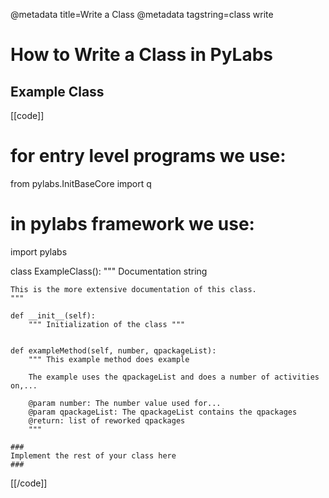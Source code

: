 @metadata title=Write a Class
@metadata tagstring=class write


# How to Write a Class in PyLabs

## Example Class

[[code]]
# for entry level programs we use:
from pylabs.InitBaseCore import q
# in pylabs framework we use:
import pylabs

class ExampleClass():
    """ Documentation string 

    This is the more extensive documentation of this class.
    """

    def __init__(self):
        """ Initialization of the class """
        

    def exampleMethod(self, number, qpackageList):
        """ This example method does example 
        
        The example uses the qpackageList and does a number of activities on,...
        
        @param number: The number value used for...
        @param qpackageList: The qpackageList contains the qpackages
        @return: list of reworked qpackages
        """

    ###
    Implement the rest of your class here
    ###
[[/code]]
